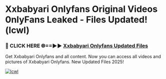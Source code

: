 # Xxbabyari Onlyfans Original Videos 0nlyFans Leaked - Files Updated! (lcwl)

<h3>🔴 CLICK HERE 🌐==►► <a href="https://tinyurl.com/2m67pmp6" rel="nofollow">Xxbabyari Onlyfans Updated Files</a></h3>

Get Xxbabyari Onlyfans and all content. Now you can access all videos and pictures of Xxbabyari Onlyfans. New Updated Files 2025!

[![lcwl](https://i.imgur.com/H4QAA4z.gif)](https://tinyurl.com/2m67pmp6)